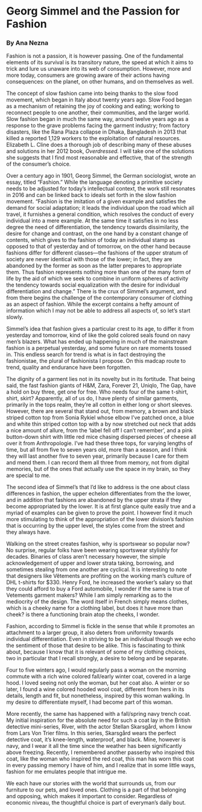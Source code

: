 # Georg Simmel and the Passion for Fashion
### By Ana Nezna

Fashion is not a passion, it is however passing. One of the fundamental
elements of its survival is its transitory nature, the speed at which it
aims to trick and lure us unaware into its web of consumption. However,
more and more today, consumers are growing aware of their actions having
consequences: on the planet, on other humans, and on themselves as well.

The concept of slow fashion came into being thanks to the slow food
movement, which began in Italy about twenty years ago. Slow Food began
as a mechanism of retaining the joy of cooking and eating; working to
reconnect people to one another, their communities, and the larger
world. Slow fashion began in much the same way, around twelve years ago
as a response to the grave problems facing the garment industry; from
factory disasters, like the Rana Plaza collapse in Dhaka, Bangladesh in
2013 that killed a reported 1,129 workers to the exploitation of natural
resources. Elizabeth L. Cline does a thorough job of describing many of
these abuses and solutions in her 2012 book, *Overdressed.* I will take
one of the solutions she suggests that I find most reasonable and
effective, that of the strength of the consumer’s choice.

Over a century ago in 1901, Georg Simmel, the German sociologist, wrote
an essay, titled “Fashion.” While the language denoting a primitive
society needs to be adjusted for today’s intellectual context, the work
still resonates in 2016 and can be linked back to ideals set forth in
the slow fashion movement. “Fashion is the imitation of a given example
and satisfies the demand for social adaptation; it leads the individual
upon the road which all travel, it furnishes a general condition, which
resolves the conduct of every individual into a mere example. At the
same time it satisfies in no less degree the need of differentiation,
the tendency towards dissimilarity, the desire for change and contrast,
on the one hand by a constant change of contents, which gives to the
fashion of today an individual stamp as opposed to that of yesterday and
of tomorrow, on the other hand because fashions differ for different
classes—the fashions of the upper stratum of society are never identical
with those of the lower; in fact, they are abandoned by the former as
soon as the latter prepares to appropriate them. Thus fashion represents
nothing more than one of the many form of life by the aid of which we
seek to combine in uniform spheres of activity the tendency towards
social equalization with the desire for individual differentiation and
change.” There is the crux of Simmel’s argument, and from there begins
the challenge of the contemporary consumer of clothing as an aspect of
fashion. While the excerpt contains a hefty amount of information which
I may not be able to address all aspects of, so let’s start slowly.

Simmel’s idea that fashion gives a particular crest to its age, to
differ it from yesterday and tomorrow, kind of like the gold colored
seals found on navy men’s blazers. What has ended up happening in much
of the mainstream fashion is a perpetual yesterday, and some future on
rare moments tossed in. This endless search for trend is what is in fact
destroying the fashionistae, the plural of fashionista I propose. On
this madcap route to trend, quality and endurance have been forgotten.

The dignity of a garment lies not in its novelty but in its fortitude.
That being said, the fast fashion giants of H&M, Zara, Forever 21,
Uniqlo, The Gap, have a hold on buy three, get one for free. Who needs
four of the same t-shirt, shirt, skirt? Apparently, all of us do, I have
plenty of similar garments, primarily in the tops realm, they’re all
cotton in either long or short sleeves. However, there are several that
stand out, from memory, a brown and black striped cotton top from Sonia
Rykiel whose elbow I’ve patched once, a blue and white thin striped
cotton top with a by now stretched out neck that adds a nice amount of
allure, from the ‘label fell off I can’t remember’, and a pink
button-down shirt with little red mice chasing dispersed pieces of
cheese all over it from Anthropologie. I’ve had these three tops, for
varying lengths of time, but all from five to seven years old, more than
a season, and I think they will last another five to seven year,
primarily because I care for them and mend them. I can record them all
three from memory, not from digital memories, but of the ones that
actually use the space in my brain, so they are special to me.

The second idea of Simmel’s that I’d like to address is the one about
class differences in fashion, the upper echelon differentiates from the
the lower, and in addition that fashions are abandoned by the upper
strata if they become appropriated by the lower. It is at first glance
quite easily true and a myriad of examples can be given to prove the
point. I however find it much more stimulating to think of the
appropriation of the lower division’s fashion that is occurring by the
upper level, the styles come from the street and they always have.

Walking on the street creates fashion, why is sportswear so popular now?
No surprise, regular folks have been wearing sportswear stylishly for
decades. Binaries of class aren’t necessary however, the simple
acknowledgement of upper and lower strata taking, borrowing, and
sometimes stealing from one another are cyclical. It is interesting to
note that designers like Vêtements are profiting on the working man’s
culture of DHL t-shirts for \$330. Henry Ford, he increased the worker’s
salary so that they could afford to buy a Ford automobile, I wonder if
the same is true of Vetements garment makers? While I am simply
remarking as to the mediocrity of the design. The word itself in French
simply means clothes, which is a cheeky name for a clothing label, but
does it have more than cheek? is there a functioning brain atop the
cheeks, I wonder.

Fashion, according to Simmel is fickle in the sense that while it
promotes an attachment to a larger group, it also deters from uniformity
towards individual differentiation. Even in striving to be an individual
though we echo the sentiment of those that desire to be alike. This is
fascinating to think about, because I know that it is relevant of some
of my clothing choices, two in particular that I recall strongly, a
desire to belong and be separate.

Four to five winters ago, I would regularly pass a woman on the morning
commute with a rich wine colored fall/early winter coat, covered in a
large hood. I loved seeing not only the woman, but her coat also. A
winter or so later, I found a wine colored hooded wool coat, different
from hers in its details, length and fit, but nonetheless, inspired by
this woman walking. In my desire to differentiate myself, I had become
part of this woman.

More recently, the same has happened with a fall/spring navy trench
coat. My initial inspiration for the absolute need for such a coat lay
in the British detective mini-series, River, with the actor Stellan
Skarsgård, whom I know from Lars Von Trier films. In this series,
Skarsgård wears the perfect detective coat, it’s knee-length,
waterproof, and black. Mine, however is navy, and I wear it all the time
since the weather has been significantly above freezing. Recently, I
remembered another passerby who inspired this coat, like the woman who
inspired the red coat, this man has worn this coat in every passing
memory I have of him, and I realize that in some little ways, fashion
for me emulates people that intrigue me.

We each have our stories with the world that surrounds us, from our
furniture to our pets, and loved ones. Clothing is a part of that
belonging and opposing, which makes it important to consider. Regardless
of economic niveau, the thoughtful choice is part of everyman’s daily
bout.
